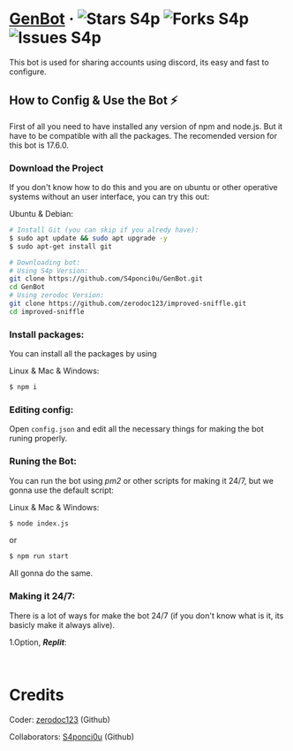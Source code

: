 # [GenBot](https://github.com/zerodoc123/improved-sniffle) *·* <img title="Stars" alt="Stars S4p" src="https://flat.badgen.net/github/stars/S4ponci0u/GenBot"> <img title="Forks" alt="Forks S4p" src="https://flat.badgen.net/github/forks/S4ponci0u/GenBot"> <img title="Issues" alt="Issues S4p" src="https://flat.badgen.net/github/issues/S4ponci0u/GenBot">

This bot is used for sharing accounts using discord, its easy and fast to configure.

## **How to Config & Use the Bot ⚡**

First of all you need to have installed any version of npm and node.js. But it have to be compatible with all the packages. The recomended version for this bot is 17.6.0.

### **Download the Project**

If you don't know how to do this and you are on ubuntu or other operative systems without an user interface, you can try this out:

Ubuntu & Debian:
```bash
# Install Git (you can skip if you alredy have):
$ sudo apt update && sudo apt upgrade -y
$ sudo apt-get install git

# Downloading bot:
# Using S4p Version:
git clone https://github.com/S4ponci0u/GenBot.git
cd GenBot
# Using zerodoc Version:
git clone https://github.com/zerodoc123/improved-sniffle.git
cd improved-sniffle 
```

### **Install packages:**

You can install all the packages by using

Linux & Mac & Windows:

```bash
$ npm i
```

### **Editing config:**

Open <code>config.json</code> and edit all the necessary things for making the bot runing properly.

### **Runing the Bot:**

You can run the bot using *pm2* or other scripts for making it 24/7, but we gonna use the default script:

Linux & Mac & Windows:

```bash
$ node index.js
```

or 

```bash
$ npm run start
```

All gonna do the same.

### **Making it 24/7:**
There is a lot of ways for make the bot 24/7 (if you don't know what is it, its basicly make it always alive).

1.Option, __*Replit*__:
<p><br></p>

# Credits
Coder: [zerodoc123](https://github.com/zerodoc123) (Github)

Collaborators: [S4ponci0u](https://github.com/S4ponci0u) (Github)